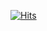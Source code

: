 [![Hits](https://hits.seeyoufarm.com/api/count/incr/badge.svg?url=https%3A%2F%2Fgithub.com%2Fhiro032&count_bg=%23D7B3FF&title_bg=%23555555&icon=&icon_color=%23E7E7E7&title=hits&edge_flat=false)](https://hits.seeyoufarm.com)
